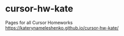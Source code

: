# cursor-hw-kate
Pages for all Cursor Homeworks https://katerynameleshenko.github.io/cursor-hw-kate/
